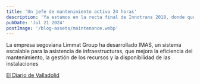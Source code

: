 ```yaml
---
title: 'Un jefe de mantenimiento activo 24 horas'
description: 'Ya estamos en la recta final de Innotrans 2018, donde queremos agradecer a todas las empresas que nos han visitado por su interés en nuestra plataforma IMAS+'
pubDate: 'Jul 21 2024'
postImage: '/blog-assets/maintenance.webp'
---
```


La empresa segoviana Limmat Group ha desarrollado IMAS, un sistema escalable para la asistencia de infraestructuras, que mejora la eficiencia del mantenimiento, la gestión de los recursos y la disponibilidad de las instalaciones


<a href="https://www.diariodevalladolid.es/innovadores/170926/195610/jefe-mantenimiento-activo-24-horas.html" target="_blank">El Diario de Valladolid</a>